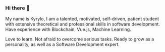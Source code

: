 ### Hi there 👋

My name is Kyrylo, I am a talented, motivated, self-driven, patient student with extensive theoretical and professional skills in software development. Have experience with Blockchain, Vue.js, Machine Learning.

Love to learn. Not afraid to overcome serious tasks. Ready to grow as a personality, as well as a Software Development expert.
<!--
**KyrylR/KyrylR** is a ✨ _special_ ✨ repository because its `README.md` (this file) appears on your GitHub profile.

Here are some ideas to get you started:

- 🔭 I’m currently working on ...
- 🌱 I’m currently learning ...
- 👯 I’m looking to collaborate on ...
- 🤔 I’m looking for help with ...
- 💬 Ask me about ...
- 📫 How to reach me: ...
- 😄 Pronouns: ...
- ⚡ Fun fact: ...
-->
